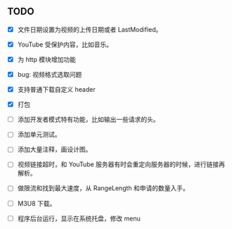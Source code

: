 ## TODO  

- [x] 文件日期设置为视频的上传日期或者 LastModified。

- [x] YouTube 受保护内容，比如音乐。

- [x] 为 http 模块增加功能

- [x] bug: 视频格式选取问题

- [x] 支持普通下载自定义 header

- [x] 打包

- [ ] 添加开发者模式特有功能，比如输出一些请求的头。

- [ ] 添加单元测试。

- [ ] 添加大量注释，画设计图。

- [ ] 视频链接超时，和 YouTube 服务器有时会重定向服务器的时候，进行链接再解析。

- [ ] 做限流和找到最大速度，从 RangeLength 和申请的数量入手。

- [ ] M3U8 下载。

- [ ] 程序后台运行，显示在系统托盘，修改 menu